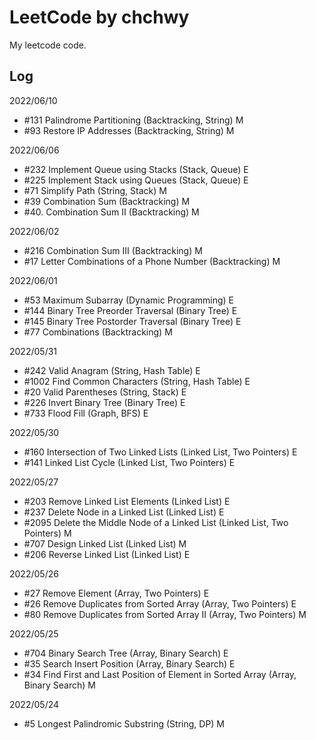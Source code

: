 # LeetCode by chchwy

My leetcode code. 

## Log

2022/06/10
- #131 Palindrome Partitioning (Backtracking, String) M
- #93 Restore IP Addresses (Backtracking, String) M

2022/06/06
- #232 Implement Queue using Stacks (Stack, Queue) E
- #225 Implement Stack using Queues (Stack, Queue) E
- #71 Simplify Path (String, Stack) M
- #39 Combination Sum (Backtracking) M
- #40. Combination Sum II (Backtracking) M

2022/06/02
- #216 Combination Sum III (Backtracking) M
- #17 Letter Combinations of a Phone Number (Backtracking) M

2022/06/01
- #53 Maximum Subarray (Dynamic Programming) E
- #144 Binary Tree Preorder Traversal (Binary Tree) E
- #145 Binary Tree Postorder Traversal (Binary Tree) E
- #77 Combinations (Backtracking) M

2022/05/31
- #242 Valid Anagram (String, Hash Table) E
- #1002 Find Common Characters (String, Hash Table) E
- #20 Valid Parentheses (String, Stack) E
- #226 Invert Binary Tree (Binary Tree) E
- #733 Flood Fill (Graph, BFS) E

2022/05/30
- #160 Intersection of Two Linked Lists (Linked List, Two Pointers) E
- #141 Linked List Cycle (Linked List, Two Pointers) E

2022/05/27
- #203 Remove Linked List Elements (Linked List) E
- #237 Delete Node in a Linked List (Linked List) E
- #2095 Delete the Middle Node of a Linked List (Linked List, Two Pointers) M
- #707 Design Linked List (Linked List) M
- #206 Reverse Linked List (Linked List) E

2022/05/26
- #27 Remove Element (Array, Two Pointers) E
- #26 Remove Duplicates from Sorted Array (Array, Two Pointers) E
- #80 Remove Duplicates from Sorted Array II (Array, Two Pointers) M

2022/05/25
- #704 Binary Search Tree (Array, Binary Search) E
- #35  Search Insert Position (Array, Binary Search) E
- #34  Find First and Last Position of Element in Sorted Array (Array, Binary Search) M

2022/05/24
- #5 Longest Palindromic Substring (String, DP) M